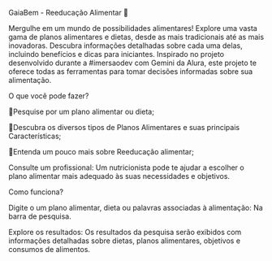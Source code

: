 GaiaBem - Reeducação Alimentar 🥗

Mergulhe em um mundo de possibilidades alimentares! Explore uma vasta gama de planos alimentares e dietas, desde as mais tradicionais até as mais inovadoras. Descubra informações detalhadas sobre cada uma delas, incluindo benefícios e dicas para iniciantes. Inspirado no projeto desenvolvido durante a #imersaodev com Gemini da Alura, este projeto te oferece todas as ferramentas para tomar decisões informadas sobre sua alimentação.

O que você pode fazer?

🔎Pesquise por um plano alimentar ou dieta; 

🔎Descubra os diversos tipos de Planos Alimentares e suas principais Características; 

🔎Entenda um pouco mais sobre Reeducação alimentar;

Consulte um profissional: Um nutricionista pode te ajudar a escolher o plano alimentar mais adequado às suas necessidades e objetivos.

Como funciona?

Digite o um plano alimentar, dieta ou palavras associadas à alimentação: Na barra de pesquisa. 

Explore os resultados: Os resultados da pesquisa serão exibidos com informações detalhadas sobre dietas, planos alimentares, objetivos e consumos de alimentos.
